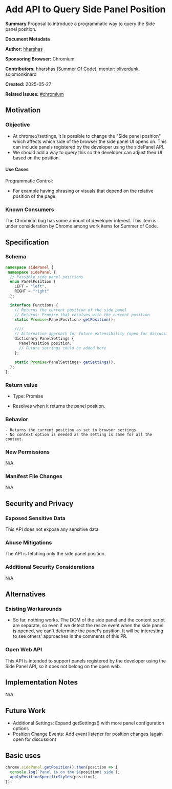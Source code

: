 # Add API to Query Side Panel Position

**Summary**
Proposal to introduce a programmatic way to query the Side panel position.

**Document Metadata**

**Author:** [hharshas](https://github.com/hharshas)

**Sponsoring Browser:** Chromium

**Contributors:** [hharshas](https://github.com/hharshas) ([Summer Of Code](https://summerofcode.withgoogle.com/)), mentor: oliverdunk, solomonkinard

**Created:** 2025-05-27

**Related Issues:** [#chromium](https://issues.chromium.org/issues/406511291)

## Motivation

### Objective

- At chrome://settings, it is possible to change the "Side panel position" which affects which side of the browser the side panel UI opens on. This can include panels registered by the developer using the sidePanel API.
- We should add a way to query this so the developer can adjust their UI based on the position.

#### Use Cases

Programmatic Control: 
- For example having phrasing or visuals that depend on the relative position of the page.

### Known Consumers

The Chromium bug has some amount of developer interest. This item is under consideration by Chrome among work items for Summer of Code.

## Specification

### Schema

```typescript
namespace sidePanel {
 namespace sidePanel {
  // Possible side panel positions
  enum PanelPosition {
    LEFT = "left",
    RIGHT = "right"
  };

  interface Functions {
    // Returns the current position of the side panel
    // Returns: Promise that resolves with the current position
    static Promise<PanelPosition> getPosition();
    
    ////
    // Alternative approach for future extensibility (open for discussion)
    dictionary PanelSettings {
      PanelPosition position;
      // Future settings could be added here
    };
    
    static Promise<PanelSettings> getSettings();
  };
};
```

### Return value

- Type: Promise<void>

- Resolves when it returns the panel position.

### Behavior
    - Returns the current position as set in browser settings. 
    - No context option is needed as the setting is same for all the context.

### New Permissions
N/A.

### Manifest File Changes
N/A

## Security and Privacy

### Exposed Sensitive Data

This API does not expose any sensitive data.

### Abuse Mitigations

The API is fetching only the side panel position.

### Additional Security Considerations

N/A

## Alternatives

### Existing Workarounds

  - So far, nothing works. The DOM of the side panel and the content script are separate, so even if we detect the resize event when the side panel is opened, we can't determine the panel's position. It will be interesting to see others' approaches in the comments of this PR.

### Open Web API

This API is intended to support panels registered by the developer using the Side Panel API, so it does not belong on the open web.

## Implementation Notes

N/A.

## Future Work

- Additional Settings: Expand getSettings() with more panel configuration options
- Position Change Events: Add event listener for position changes (again open for discussion)

## Basic uses

```typescript
chrome.sidePanel.getPosition().then(position => {
  console.log(`Panel is on the ${position} side`);
  applyPositionSpecificStyles(position);
});
```
